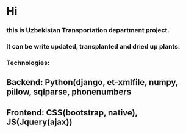 <h1>Hi</h1>
<h3>this is Uzbekistan Transportation department project.</h3>
<h3>It can be write updated, transplanted and dried up plants.</h3>
<h3>Technologies:</h3>
    <h2>Backend: Python(django, et-xmlfile, numpy, pillow, sqlparse, phonenumbers</h2>
    <h2>Frontend: CSS(bootstrap, native), JS(Jquery(ajax))</h2>

